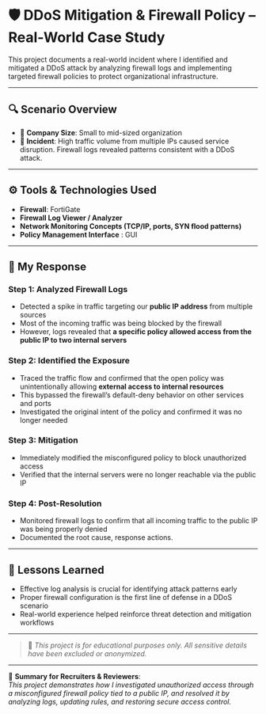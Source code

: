# 🛡️ DDoS Mitigation & Firewall Policy – Real-World Case Study

This project documents a real-world incident where I identified and mitigated a DDoS attack by analyzing firewall logs and implementing targeted firewall policies to protect organizational infrastructure.

---

## 🔍 Scenario Overview

- 📍 **Company Size**: Small to mid-sized organization  
- 🚨 **Incident**: High traffic volume from multiple IPs caused service disruption. Firewall logs revealed patterns consistent with a DDoS attack.

---

## ⚙️ Tools & Technologies Used

- **Firewall**: FortiGate  
- **Firewall Log Viewer / Analyzer**  
- **Network Monitoring Concepts (TCP/IP, ports, SYN flood patterns)**  
- **Policy Management Interface** : GUI

---

## 🚦 My Response

### Step 1: Analyzed Firewall Logs  
- Detected a spike in traffic targeting our **public IP address** from multiple sources  
- Most of the incoming traffic was being blocked by the firewall  
- However, logs revealed that **a specific policy allowed access from the public IP to two internal servers**

### Step 2: Identified the Exposure  
- Traced the traffic flow and confirmed that the open policy was unintentionally allowing **external access to internal resources**  
- This bypassed the firewall’s default-deny behavior on other services and ports  
- Investigated the original intent of the policy and confirmed it was no longer needed

### Step 3: Mitigation  
- Immediately modified the misconfigured policy to block unauthorized access  
- Verified that the internal servers were no longer reachable via the public IP

### Step 4: Post-Resolution  
- Monitored firewall logs to confirm that all incoming traffic to the public IP was being properly denied  
- Documented the root cause, response actions.


---

## 📘 Lessons Learned

- Effective log analysis is crucial for identifying attack patterns early  
- Proper firewall configuration is the first line of defense in a DDoS scenario  
- Real-world experience helped reinforce threat detection and mitigation workflows
---

> 🔐 *This project is for educational purposes only. All sensitive details have been excluded or anonymized.*

---

📌 **Summary for Recruiters & Reviewers**:  
*This project demonstrates how I investigated unauthorized access through a misconfigured firewall policy tied to a public IP, and resolved it by analyzing logs, updating rules, and restoring secure access control.*

